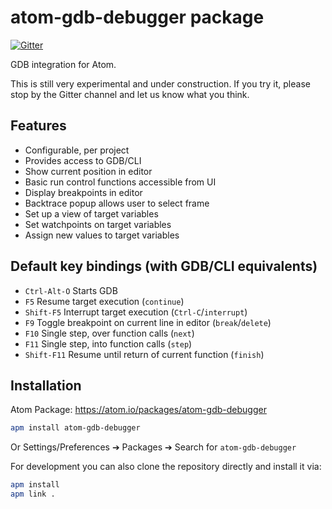 # atom-gdb-debugger package
[![Gitter](https://badges.gitter.im/Join%20Chat.svg)](https://gitter.im/atom-gdb-debugger/Lobby)

GDB integration for Atom.

This is still very experimental and under construction.  If you try it, please
stop by the Gitter channel and let us know what you think.

## Features
* Configurable, per project
* Provides access to GDB/CLI
* Show current position in editor
* Basic run control functions accessible from UI
* Display breakpoints in editor
* Backtrace popup allows user to select frame
* Set up a view of target variables
* Set watchpoints on target variables
* Assign new values to target variables

## Default key bindings (with GDB/CLI equivalents)
* `Ctrl-Alt-O` Starts GDB
* `F5` Resume target execution (`continue`)
* `Shift-F5` Interrupt target execution (`Ctrl-C`/`interrupt`)
* `F9` Toggle breakpoint on current line in editor (`break`/`delete`)
* `F10` Single step, over function calls (`next`)
* `F11` Single step, into function calls (`step`)
* `Shift-F11` Resume until return  of current function (`finish`)

## Installation

Atom Package: https://atom.io/packages/atom-gdb-debugger

```bash
apm install atom-gdb-debugger
```

Or Settings/Preferences ➔ Packages ➔ Search for `atom-gdb-debugger`

For development you can also clone the repository directly and install it via:
```bash
apm install
apm link .
```
